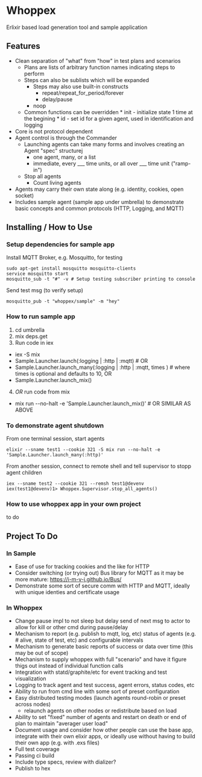 # Whoppex

Erlixir based load generation tool and sample application

## Features

* Clean separation of "what" from "how" in test plans and scenarios
  * Plans are lists of arbitrary function names indicating steps to perform
  * Steps can also be sublists which will be expanded
	* Steps may also use built-in constructs
		* repeat/repeat_for_period/forever
		* delay/pause
    * noop
  * Common functions can be overridden
		* init - initialize state 1 time at the begining
		* id - set id for a given agent, used in identification and logging
* Core is not protocol dependent
* Agent control is through the Commander
	* Launching agents can take many forms and involves creating an Agent "spec" structurej
		* one agent, many, or a list
		* immediate, every ___ time units, or all over ___ time unit ("ramp-in")
  * Stop all agents
	* Count living agents
* Agents may carry their own state along (e.g. identity, cookies, open socket)
* Includes sample agent (sample app under umbrella) to demonstrate basic concepts and common protocols (HTTP, Logging, and MQTT)

## Installing / How to Use

### Setup dependencies for sample app

Install MQTT Broker, e.g. Mosquitto, for testing

    sudo apt-get install mosquitto mosquitto-clients
    service mosquitto start
    mosquitto_sub -t "#" -v # Setup testing subscriber printing to console

Send test msg (to verify setup)

    mosquitto_pub -t "whoppex/sample" -m "hey"

### How to run sample app

1. cd umbrella
2. mix deps.get
3. Run code in iex
  * iex -S mix
  * Sample.Launcher.launch(:logging | :http | :mqtt) # OR
  * Sample.Launcher.launch_many(:logging | :http | :mqtt, times ) # where times is optional and defaults to 10, OR
  * Sample.Launcher.launch_mix()
4. _OR_ run code from mix
  * mix run --no-halt -e 'Sample.Launcher.launch_mix()' # OR SIMILAR AS ABOVE

### To demonstrate agent shutdown

From one terminal session, start agents

    elixir --sname test1 --cookie 321 -S mix run --no-halt -e 'Sample.Launcher.launch_many(:http)'

From another session, connect to remote shell and tell supervisor to stopp agent children

    iex --sname test2 --cookie 321 --remsh test1@devenv
    iex(test1@devenv)1> Whoppex.Supervisor.stop_all_agents()

### How to use whoppex app in your own project

to do

## Project To Do

### In Sample

- Ease of use for tracking cookies and the like for HTTP
- Consider switching (or trying out) Bus library for MQTT as it may be more mature: https://i-m-v-j.github.io/Bus/
- Demonstrate some sort of secure comm with HTTP and MQTT, ideally with unique identies and certificate usage

### In Whoppex

- Change pause impl to not sleep but delay send of next msg to actor to allow for kill or other cmd during pause/delay
- Mechanism to report (e.g. publish to mqtt, log, etc) status of agents (e.g. # alive, state of test, etc) and configurable intervals
- Mechanism to generate basic reports of success or data over time (this may be out of scope)
- Mechanism to supply whoppex with full "scenario" and have it figure thigs out instead of individual function calls
- Integration with statd/graphite/etc for event tracking and test visualization
- Logging to track agent and test success, agent errors, status codes, etc
- Ability to run from cmd line with some sort of preset configuration
- Easy distributed testing modes (launch agents round-robin or preset across nodes)
	- relaunch agents on other nodes or redistribute based on load
- Ability to set "fixed" number of agents and restart on death or end of plan to maintain "averager user load"
- Document usage and consider how other people can use the base app, integrate with their own
    elixir apps, or ideally use without having to build their own app (e.g. with .exs files)
- Full test coverage
- Passing ci build
- Include type specs, review with dializer?
- Publish to hex

